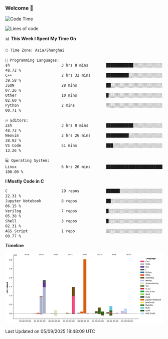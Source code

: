 ### Welcome 👋

<!--START_SECTION:waka-->
![Code Time](http://img.shields.io/badge/Code%20Time-2%2C115%20hrs%2029%20mins-blue)

![Lines of code](https://img.shields.io/badge/From%20Hello%20World%20I%27ve%20Written-9.1%20million%20lines%20of%20code-blue)

📊 **This Week I Spent My Time On** 

```text
🕑︎ Time Zone: Asia/Shanghai

💬 Programming Languages: 
sh                       3 hrs 8 mins        ████████████░░░░░░░░░░░░░   48.72 % 
C++                      2 hrs 32 mins       ██████████░░░░░░░░░░░░░░░   39.58 % 
JSON                     28 mins             ██░░░░░░░░░░░░░░░░░░░░░░░   07.26 % 
Other                    10 mins             █░░░░░░░░░░░░░░░░░░░░░░░░   02.60 % 
Python                   2 mins              ░░░░░░░░░░░░░░░░░░░░░░░░░   00.71 % 

🔥 Editors: 
Zsh                      3 hrs 8 mins        ████████████░░░░░░░░░░░░░   48.72 % 
Neovim                   2 hrs 26 mins       ██████████░░░░░░░░░░░░░░░   38.02 % 
VS Code                  51 mins             ███░░░░░░░░░░░░░░░░░░░░░░   13.26 % 

💻 Operating System: 
Linux                    6 hrs 26 mins       █████████████████████████   100.00 % 
```

**I Mostly Code in C** 

```text
C                        29 repos            ██████░░░░░░░░░░░░░░░░░░░   22.31 % 
Jupyter Notebook         8 repos             ██░░░░░░░░░░░░░░░░░░░░░░░   06.15 % 
Verilog                  7 repos             █░░░░░░░░░░░░░░░░░░░░░░░░   05.38 % 
Shell                    3 repos             █░░░░░░░░░░░░░░░░░░░░░░░░   02.31 % 
AGS Script               1 repo              ░░░░░░░░░░░░░░░░░░░░░░░░░   00.77 % 
```



**Timeline**

![Lines of Code chart](https://raw.githubusercontent.com/Bohan-hu/Bohan-hu/master/assets/bar_graph.png)


 Last Updated on 05/09/2025 18:48:09 UTC
<!--END_SECTION:waka-->



